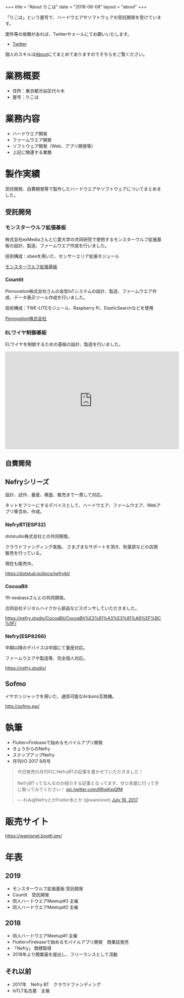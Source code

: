+++
title = "About りこは"
date = "2018-08-08"
layout = "about"
+++

「りこは」という屋号で、ハードウエアやソフトウェアの受託開発を受けています。

案件等の依頼があれば、Twitterやメールにてお願いいたします。

* [Twitter](https://twitter.com/wamisnet)

個人のスキルは[About](./../about)にてまとめてありますのでそちらをご覧ください。


# 業務概要

- 住所：東京都渋谷区代々木
- 屋号：りこは

# 業務内容

- ハードウエア開発
- ファームウエア開発
- ソフトウェア開発（Web、アプリ開発等）
- 上記に関連する業務

# 製作実績　

受託開発、自費開発等で製作したハードウエアやソフトウェアについてまとめました。

## 受託開発

### モンスターウルフ拡張基板

株式会社exMediaさんと仁愛大学の共同研究で使用するモンスターウルフ拡張基板の設計、製造、ファームウエア作成を行いました。

技術構成：xbeeを用いた、センサーエリア拡張モジュール

[モンスターウルフ拡張基板](https://www.exmedia.jp/news/ict%E3%82%92%E6%B4%BB%E7%94%A8%E3%81%97%E3%81%9F%E7%8D%A3%E5%AE%B3%E5%AF%BE%E7%AD%96/)

### Countit

Pinnovation株式会社さんの金型IoTシステムの設計、製造、ファームウエア作成、データ表示ツール作成を行いました。

技術構成：TWE-LITEモジュール、Raspberry Pi、ElasticSearchなどを使用

[Pinnovation株式会社](https://www.pinnovation.co.jp/home/%E5%BC%8A%E7%A4%BE%E6%96%B0%E8%A6%8F%E4%BA%8B%E6%A5%AD%E3%81%8C%E8%AA%AD%E5%A3%B2%E6%96%B0%E8%81%9E%E3%81%AB%E7%B4%B9%E4%BB%8B%E3%81%95%E3%82%8C%E3%81%BE%E3%81%97%E3%81%9F)

### ELワイヤ制御基板

ELワイヤを制御するための基板の設計、製造を行いました。

<iframe width="560" height="315" crossorigin="anonymous" src="https://www.youtube.com/embed/wNRsLcT9um8" frameborder="0" allow="accelerometer; autoplay; encrypted-media; gyroscope; picture-in-picture" allowfullscreen></iframe>

## 自費開発

## Nefryシリーズ

設計、試作、量産、検査、販売まで一貫して対応。

ネットをフリーにするデバイスとして、ハードウエア、ファームウエア、Webアプリ等含め、作成。

### NefryBT(ESP32)

dotstudio株式会社との共同開発。

クラウドファンディング実施。
さまざまなサポートを頂き、秋葉原などの店頭販売を行っている。

現在も販売中。

https://dotstud.io/docs/nefrybt/

### CocoaBit

1ft-seabassさんとの共同開発。

合同会社デジタルハイクから部品などスポンサしていただきました。

https://nefry.studio/CocoaBit/CocoaBit%E3%81%A3%E3%81%A6%EF%BC%9F/

### Nefry(ESP8266)

中期以降のデバイスは中国にて量産対応。

ファームウエアや製造等、完全個人対応。

https://nefry.studio/

## Sofmo

イヤホンジャックを用いた、通信可能なArduino互換機。

http://sofmo.pw/

# 執筆

- Flutter×Firebaseで始めるモバイルアプリ開発
- きょうからのNefry
- ステップアップNefry
- 月刊I/O 2017 8月号

<blockquote class="twitter-tweet"><p lang="ja" dir="ltr">今日発売の月刊IOにNefryBTの記事を書かせていただきました！<br><br>NefryBTってなんなのか紹介する記事となってます、ぜひ本屋に行って手に取ってみてください！ <a href="https://t.co/IRhoKipQfM">pic.twitter.com/IRhoKipQfM</a></p>&mdash; わみ@NefryとかFlutter本とか (@wamisnet) <a href="https://twitter.com/wamisnet/status/887235866938101761?ref_src=twsrc%5Etfw">July 18, 2017</a></blockquote> <script async src="https://platform.twitter.com/widgets.js" crossorigin="anonymous" charset="utf-8"></script>

# 販売サイト

https://wamisnet.booth.pm/

# 年表

## 2019

- モンスターウルフ拡張基板 受託開発
- Countit　受託開発
- 同人ハードウエアMeetup#3 主催
- 同人ハードウエアMeetup#2 主催

## 2018

- 同人ハードウエアMeetup#1 主催
- Flutter×Firebaseで始めるモバイルアプリ開発　商業誌発売
- 「Nefry」 商標取得
- 2018年より開業届を提出し、フリーランスとして活動

## それ以前

- 2017年　Nefry BT　クラウドファンディング
- IoTLT名古屋　主催



